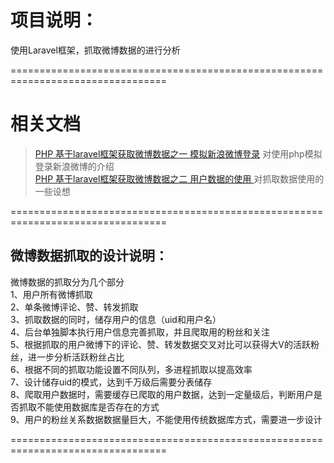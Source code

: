 # 项目说明：

使用Laravel框架，抓取微博数据的进行分析<br/>

=================================================================================

# 相关文档
> [PHP 基于laravel框架获取微博数据之一 模拟新浪微博登录](https://github.com/daweilang/GetWeiBoCookie/issues/2)
对使用php模拟登录新浪微博的介绍<br/>
> [PHP 基于laravel框架获取微博数据之二 用户数据的使用 ](https://github.com/daweilang/GetWeiBo/issues/1)
对抓取数据使用的一些设想<br/>

=================================================================================


## 微博数据抓取的设计说明：

微博数据的抓取分为几个部分<br/>
1、用户所有微博抓取<br/>
2、单条微博评论、赞、转发抓取<br/>
3、抓取数据的同时，储存用户的信息（uid和用户名）<br/>
4、后台单独脚本执行用户信息完善抓取，并且爬取用的粉丝和关注<br/>
5、根据抓取的用户微博下的评论、赞、转发数据交叉对比可以获得大V的活跃粉丝，进一步分析活跃粉丝占比<br/>
6、根据不同的抓取功能设置不同队列，多进程抓取以提高效率<br/>
7、设计储存uid的模式，达到千万级后需要分表储存<br/>
8、爬取用户数据时，需要缓存已爬取的用户数据，达到一定量级后，判断用户是否抓取不能使用数据库是否存在的方式<br/>
9、用户的粉丝关系数据数据量巨大，不能使用传统数据库方式，需要进一步设计<br/>

=================================================================================